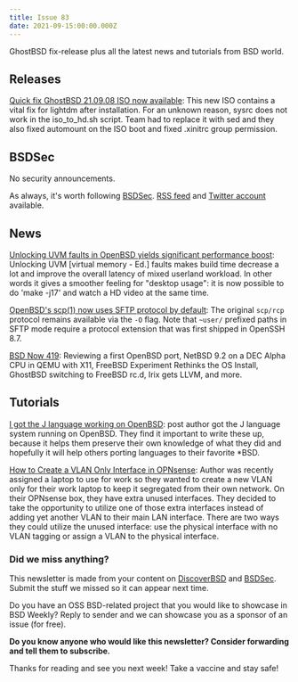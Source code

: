 ```yaml
---
title: Issue 83
date: 2021-09-15:00:00.000Z
---
```


GhostBSD fix-release plus all the latest news and tutorials from BSD world.

<!-- more -->



## Releases

[Quick fix GhostBSD 21.09.08 ISO now available](https://ghostbsd.org/ghostbsd_21.09.08_iso_now_available?utm_source=bsdweekly): This new ISO contains a vital fix for lightdm after installation. For an unknown reason, sysrc does not work in the iso_to_hd.sh script. Team had to replace it with sed and they also fixed automount on the ISO boot and fixed .xinitrc group permission.

## BSDSec

No security announcements.

As always, it's worth following [BSDSec](https://bsdsec.net). [RSS feed](https://bsdsec.net/articles.atom) and [Twitter account](https://twitter.com/bsdsec) available.

## News

[Unlocking UVM faults in OpenBSD yields significant performance boost](https://www.undeadly.org/cgi?action=article;sid=20210908084117&utm_source=bsdweekly): Unlocking UVM [virtual memory - Ed.] faults makes build time decrease a lot and improve the overall latency of mixed userland workload. In other words it gives a smoother feeling for "desktop usage": it is now possible to do 'make -j17' and watch a HD video at the same time.

[OpenBSD's scp(1) now uses SFTP protocol by default](https://undeadly.org/cgi?action=article;sid=20210910074941&utm_source=bsdweekly): The original `scp/rcp` protocol remains available via the `-O` flag. Note that `~user/` prefixed paths in SFTP mode require a protocol extension that was first shipped in OpenSSH 8.7.

[BSD Now 419](https://www.bsdnow.tv/419?utm_source=bsdweekly): Reviewing a first OpenBSD port, NetBSD 9.2 on a DEC Alpha CPU in QEMU with X11, FreeBSD Experiment Rethinks the OS Install, GhostBSD switching to FreeBSD rc.d, Irix gets LLVM, and more.

## Tutorials

[I got the J language working on OpenBSD](https://briancallahan.net/blog/20210911.html?utm_source=bsdweekly): post author got the J language system running on OpenBSD. They find it important to write these up, because it helps them preserve their own knowledge of what they did and hopefully it will help others porting languages to their favorite *BSD.

[How to Create a VLAN Only Interface in OPNsense](https://homenetworkguy.com/how-to/create-vlan-only-interface-opnsense/?utm_source=bsdweekly): Author was recently assigned a laptop to use for work so they wanted to create a new VLAN only for their work laptop to keep it segregated from their own network. On their OPNsense box, they have extra unused interfaces. They decided to take the opportunity to utilize one of those extra interfaces instead of adding yet another VLAN to their main LAN interface. There are two ways they could utilize the unused interface: use the physical interface with no VLAN tagging or assign a VLAN to the physical interface.

### Did we miss anything?

This newsletter is made from your content on [DiscoverBSD](https://discoverbsd.com) and [BSDSec](https://bsdsec.net). Submit the stuff we missed so it can appear next time.

Do you have an OSS BSD-related project that you would like to showcase in BSD Weekly? Reply to sender and we can showcase you as a sponsor of an issue (for free).

**Do you know anyone who would like this newsletter? Consider forwarding and tell them to subscribe.**

Thanks for reading and see you next week! Take a vaccine and stay safe!
